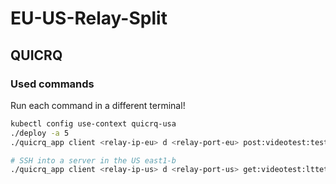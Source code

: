 # EU-US-Relay-Split

## QUICRQ

### Used commands

Run each command in a different terminal!

```bash
kubectl config use-context quicrq-usa
./deploy -a 5
./quicrq_app client <relay-ip-eu> d <relay-port-eu> post:videotest:tests/new_video1_source.bin > post.csv 2>&1

# SSH into a server in the US east1-b
./quicrq_app client <relay-ip-us> d <relay-port-us> get:videotest:lttetest3.bin > get.csv 2>&1
```

